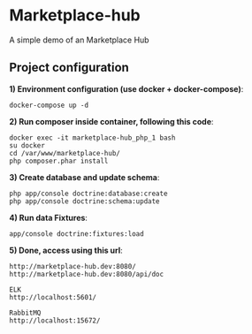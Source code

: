 Marketplace-hub
============
A simple demo of an Marketplace Hub


## Project configuration

**1) Environment configuration (use docker + docker-compose)**:

```
docker-compose up -d
```

**2) Run composer inside container, following this code**:

```
docker exec -it marketplace-hub_php_1 bash
su docker
cd /var/www/marketplace-hub/
php composer.phar install
```

**3) Create database and update schema**:

```
php app/console doctrine:database:create
php app/console doctrine:schema:update

```

**4) Run data Fixtures**:

```
app/console doctrine:fixtures:load

```

**5) Done, access using this url**:

```
http://marketplace-hub.dev:8080/
http://marketplace-hub.dev:8080/api/doc

ELK
http://localhost:5601/

RabbitMQ
http://localhost:15672/

```